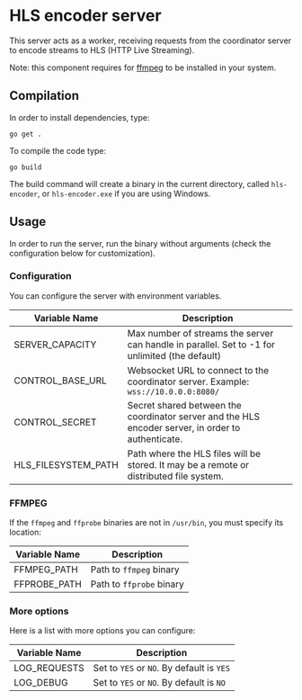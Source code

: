 # HLS encoder server

This server acts as a worker, receiving requests from the coordinator server to encode streams to HLS (HTTP Live Streaming).

Note: this component requires for [ffmpeg](https://ffmpeg.org/) to be installed in your system.

## Compilation

In order to install dependencies, type:

```
go get .
```

To compile the code type:

```
go build
```

The build command will create a binary in the current directory, called `hls-encoder`, or `hls-encoder.exe` if you are using Windows.

## Usage

In order to run the server, run the binary without arguments (check the configuration below for customization).

### Configuration

You can configure the server with environment variables.

| Variable Name       | Description                                                                                        |
| ------------------- | -------------------------------------------------------------------------------------------------- |
| SERVER_CAPACITY     | Max number of streams the server can handle in parallel. Set to -1 for unlimited (the default)     |
| CONTROL_BASE_URL    | Websocket URL to connect to the  coordinator server. Example: `wss://10.0.0.0:8080/`               |
| CONTROL_SECRET      | Secret shared between the coordinator server and the HLS encoder server, in order to authenticate. |
| HLS_FILESYSTEM_PATH | Path where the HLS files will be stored. It may be a remote or distributed file system.            |

### FFMPEG

If the `ffmpeg` and `ffprobe` binaries are not in `/usr/bin`, you must specify its location:

| Variable Name | Description              |
| ------------- | ------------------------ |
| FFMPEG_PATH   | Path to `ffmpeg` binary  |
| FFPROBE_PATH  | Path to `ffprobe` binary |

### More options

Here is a list with more options you can configure:

| Variable Name | Description                               |
| ------------- | ----------------------------------------- |
| LOG_REQUESTS  | Set to `YES` or `NO`. By default is `YES` |
| LOG_DEBUG     | Set to `YES` or `NO`. By default is `NO`  |
